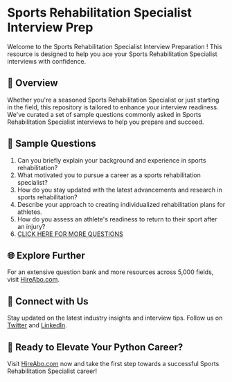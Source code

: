 # Sports Rehabilitation Specialist Interview Prep

Welcome to the Sports Rehabilitation Specialist Interview Preparation ! This resource is designed to help you ace your Sports Rehabilitation Specialist interviews with confidence.

## 🚀 Overview

Whether you're a seasoned Sports Rehabilitation Specialist or just starting in the field, this repository is tailored to enhance your interview readiness. We've curated a set of sample questions commonly asked in Sports Rehabilitation Specialist interviews to help you prepare and succeed.

## 📝 Sample Questions

1. Can you briefly explain your background and experience in sports rehabilitation?
2. What motivated you to pursue a career as a sports rehabilitation specialist?
3. How do you stay updated with the latest advancements and research in sports rehabilitation?
4. Describe your approach to creating individualized rehabilitation plans for athletes.
5. How do you assess an athlete's readiness to return to their sport after an injury?
6. [CLICK HERE FOR MORE QUESTIONS](https://hireabo.com/job/15_3_5/Sports%20Rehabilitation%20Specialist)

## 🌐 Explore Further

For an extensive question bank and more resources across 5,000 fields, visit [HireAbo.com](https://www.hireabo.com).

## 📱 Connect with Us

Stay updated on the latest industry insights and interview tips. Follow us on [Twitter](https://twitter.com/hireabo) and [LinkedIn](https://www.linkedin.com/in/hire-abo-3609972a8/).

## 🚀 Ready to Elevate Your Python Career?

Visit [HireAbo.com](https://www.hireabo.com) now and take the first step towards a successful Sports Rehabilitation Specialist career!